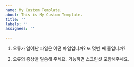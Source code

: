 ```yaml
---
name: My Custom Template.
about: This is My Custom Template.
title: ''
labels: ''
assignees: ''

---
```


1. 오류가 일어난 파일은 어떤 파일입니까? 또 몇번 째 줄입니까?

2. 오류의 증상을 말씀해 주세요. 가능하면 스크린샷 포함해주세요.
